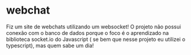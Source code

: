 # webchat
Fiz um site de webchats utilizando um websocket! O projeto não possui conexão com o banco de dados porque o foco é o aprendizado na biblioteca socket.io do Javascript ( se bem que nesse projeto eu utilizei o typescript), mas quem sabe um dia!
